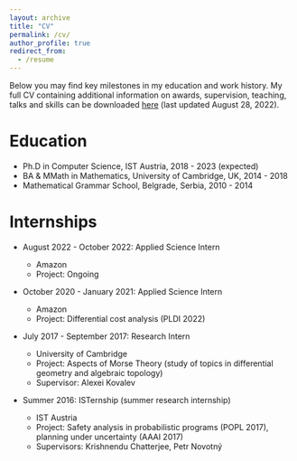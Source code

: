 ```yaml
---
layout: archive
title: "CV"
permalink: /cv/
author_profile: true
redirect_from:
  - /resume
---
```


Below you may find key milestones in my education and work history. My full CV containing additional information on awards, supervision, teaching, talks and skills can be downloaded  [here](CV_Zikelic.pdf) (last updated August 28, 2022).

Education
======
* Ph.D in Computer Science, IST Austria, 2018 - 2023 (expected)
* BA & MMath in Mathematics, University of Cambridge, UK, 2014 - 2018
* Mathematical Grammar School, Belgrade, Serbia, 2010 - 2014

Internships
======
* August 2022 - October 2022: Applied Science Intern
  * Amazon
  * Project: Ongoing

* October 2020 - January 2021: Applied Science Intern
  * Amazon
  * Project: Differential cost analysis (PLDI 2022)

* July 2017 - September 2017: Research Intern
  * University of Cambridge
  * Project: Aspects of Morse Theory (study of topics in differential geometry and algebraic topology)
  * Supervisor: Alexei Kovalev

* Summer 2016: ISTernship (summer research internship)
  * IST Austria
  * Project: Safety analysis in probabilistic programs (POPL 2017), planning under uncertainty (AAAI 2017)
  * Supervisors: Krishnendu Chatterjee, Petr Novotný